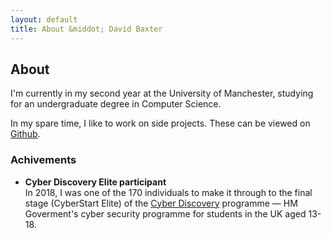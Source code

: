 ```yaml
---
layout: default
title: About &middot; David Baxter
---
```


## About

I'm currently in my second year at the University of Manchester, studying for an undergraduate degree in Computer Science.

In my spare time, I like to work on side projects. These can be viewed on [Github](https://github.com/davejbax).

### Achivements

*   **Cyber Discovery Elite participant**<br>
    In 2018, I was one of the 170 individuals to make it through to the final stage (CyberStart Elite) of the [Cyber Discovery](https://www.joincyberdiscovery.com/) programme &mdash; HM Goverment's cyber security programme for students in the UK aged 13-18.
